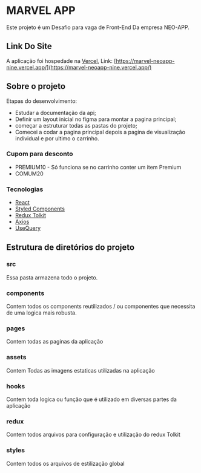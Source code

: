 # MARVEL APP 
Este projeto é um Desafio para vaga de Front-End Da empresa NEO-APP.

## Link Do Site

A aplicação foi hospedade na [Vercel](https://vercel.com/), Link: [https://marvel-neoapp-nine.vercel.app/](https://marvel-neoapp-nine.vercel.app/)

## Sobre o projeto

Etapas do desenvolvimento:
- Estudar a documentação da api;
- Definir um layout inicial no figma para montar a pagina principal;
- começar a estruturar todas as pastas do projeto;
- Comecei a codar a pagina principal depois a pagina de visualização individual e por ultimo o carrinho.

### Cupom para desconto
- PREMIUM10 - Só funciona se no carrinho conter um item Premium 
- COMUM20 

### Tecnologias 
- [React](https://pt-br.reactjs.org/)
- [Styled Components](https://styled-components.com/)
- [Redux Tolkit](https://redux-toolkit.js.org/)
- [Axios](https://axios-http.com/)
- [UseQuery](https://tanstack.com/query/latest/docs/react/reference/useQuery?from=reactQueryV3&original=https%3A%2F%2Ftanstack.com%2Fquery%2Fv3%2Fdocs%2Freference%2FuseQuery)


## Estrutura de diretórios do projeto

### src
Essa pasta armazena todo o projeto.

### components
Contem todos os components reutilizados / ou componentes que necessita de uma logica mais robusta.

### pages
Contem todas as paginas da aplicação

### assets
Contem Todas as imagens estaticas utilizadas na aplicação

### hooks
Contem toda logica ou função que é utilizado em diversas partes da aplicação

### redux
Contem todos arquivos para configuração e utilização do redux Tolkit

### styles
Contem todos os arquivos de estilização global

